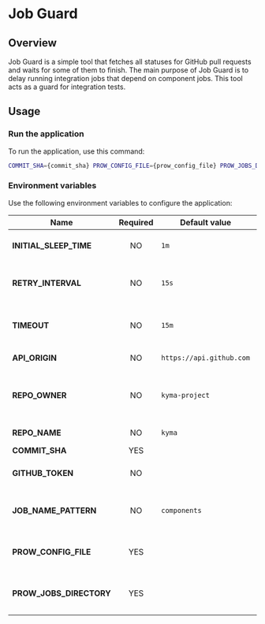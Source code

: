 # Job Guard 

## Overview

Job Guard is a simple tool that fetches all statuses for GitHub pull requests and waits for some of them to finish.
The main purpose of Job Guard is to delay running integration jobs that depend on component jobs. This tool acts as a guard for integration tests.

## Usage

### Run the application

To run the application, use this command:

```bash
COMMIT_SHA={commit_sha} PROW_CONFIG_FILE={prow_config_file} PROW_JOBS_DIRECTORY={prow_jobs_directory} go run cmd/main.go
```

### Environment variables

Use the following environment variables to configure the application:

| Name                      | Required  | Default  value                 | Description |
|---------------------------|:-----------:|---------------------------|-------------|
| **INITIAL_SLEEP_TIME**    | NO        | `1m`                      | Initial sleep time for the application |
| **RETRY_INTERVAL**        | NO        | `15s`                     | Interval between re-fetching statuses |
| **TIMEOUT**               | NO        | `15m`                     | Timeout of waiting for successful jobs |
| **API_ORIGIN**            | NO        | `https://api.github.com`  | Origin of the GitHub API |
| **REPO_OWNER**            | NO        | `kyma-project`            | Username or organization name of the repository owner |
| **REPO_NAME**             | NO        | `kyma`                    | Name of the repository |
| **COMMIT_SHA**            | YES       |                           | Commit SHA |
| **GITHUB_TOKEN**          | NO        |                           | Authorization token for GitHub API |
| **JOB_NAME_PATTERN**      | NO        | `components`              | Regexp to filter dependant statuses |
| **PROW_CONFIG_FILE**      | YES       |                           | Path to the Prow `config.yaml` file  |
| **PROW_JOBS_DIRECTORY**   | YES       |                           | Path to the directory with Prow jobs |
